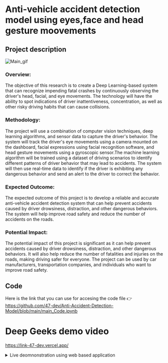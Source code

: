 # Anti-vehicle accident detection model using eyes,face and head gesture moovements

## Project description
![Main_gif](https://user-images.githubusercontent.com/123289647/222927510-b285f34f-2c23-4f30-b765-7f57dc04671c.gif)


### Overview:
The objective of this research is to create a Deep Learning-based system that can recognize impending fatal crashes by continuously observing the driver's head, facial, and eye movements. The technology will have the ability to spot indications of driver inattentiveness, concentration, as well as other risky driving habits that can cause collisions.

### Methodology:
The project will use a combination of computer vision techniques, deep learning algorithms, and sensor data to capture the driver's behavior. The system will track the driver's eye movements using a camera mounted on the dashboard, facial expressions using facial recognition software, and head gesture movements using a gyroscopic sensor.The machine learning algorithm will be trained using a dataset of driving scenarios to identify different patterns of driver behavior that may lead to accidents. The system will then use real-time data to identify if the driver is exhibiting any dangerous behavior and send an alert to the driver to correct the behavior.

### Expected Outcome:
The expected outcome of this project is to develop a reliable and accurate anti-vehicle accident detection system that can help prevent accidents caused by driver drowsiness, distraction, and other dangerous behaviors. The system will help improve road safety and reduce the number of accidents on the roads.

### Potential Impact:
The potential impact of this project is significant as it can help prevent accidents caused by driver drowsiness, distraction, and other dangerous behaviors. It will also help reduce the number of fatalities and injuries on the roads, making driving safer for everyone. The project can be used by car manufacturers, transportation companies, and individuals who want to improve road safety.

## Code
Here is the link that you can use for accesing the code file 👉 https://github.com/47-dev/Anti-Accident-Detection-Model/blob/main/main_Code.ipynb

# Deep Geeks demo video
https://link-47-dev.vercel.app/

<details>
  <summary>Live deomnonstration using web based application</summary>
  
  This is the content that will be hidden until the user clicks on the toggle button.
  
</details>
